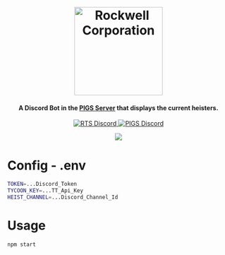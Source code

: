 <h1 align="center">
  <br>
  <a href="https://www.rockwelltransport.com/home.html"><img src="https://github.com/rhit-corridg/rc-website-web/blob/2849224690eb4de8ffcadfa9871c3edc5a3df249/src/assets/img/logo.png" alt="Rockwell Corporation" width="200"></a>
  <br>
</h1>

<h4 align="center">A Discord Bot in the <a href="https://discord.gg/FXNyJfQ" target="_blank">PIGS Server</a> that displays the current heisters.</h4>

<p align="center">
  <a href="https://discord.gg/9WRV87P" target="_blank">
    <img alt="RTS Discord" src="https://img.shields.io/static/v1?label=Discord&message=RTS&color=ff8600">
  </a>
  <a href="https://discord.gg/FXNyJfQ" target="_blank">
    <img alt="PIGS Discord" src="https://img.shields.io/static/v1?label=Discord&message=PIGS&color=ff3266">
  </a>
</p>

<p align="center">
  <img src="https://user-images.githubusercontent.com/44209534/183768318-a13b9f11-becd-4831-83a8-e3910b4db6f8.png">
</p>



# Config - .env
```bash
TOKEN=...Discord_Token
TYCOON_KEY=...TT_Api_Key
HEIST_CHANNEL=...Discord_Channel_Id
```
# Usage
```bash
npm start
```
